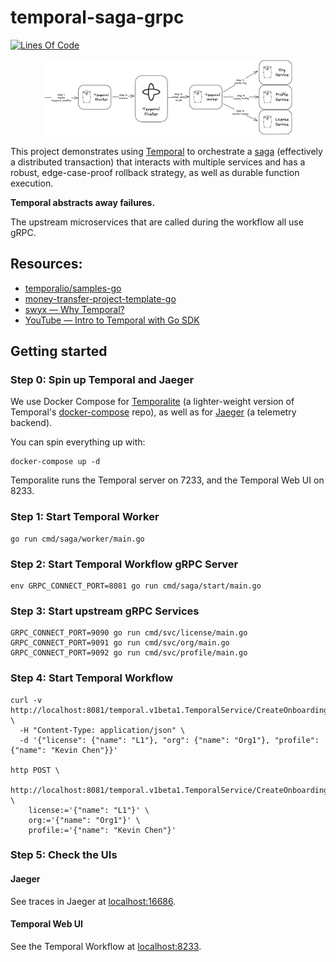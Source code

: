 # temporal-saga-grpc

[![Lines Of Code](https://aschey.tech/tokei/github/kevinmichaelchen/temporal-saga-grpc?category=code&style=for-the-badge)](https://github.com/kevinmichaelchen/temporal-saga-grpc)

<p align="center">
<a href="https://raw.githubusercontent.com/kevinmichaelchen/temporal-saga-grpc/main/docs/design.png">
<img width="400" src="./docs/design.png" />
</a>
</p>

This project demonstrates using
<a target="_blank" href="https://temporal.io/">Temporal</a> to orchestrate a
<a target="_blank" href="https://microservices.io/patterns/data/saga.html">saga</a>
(effectively a distributed transaction) that interacts with multiple services
and has a robust, edge-case-proof rollback strategy, as well as durable function
execution.

**Temporal abstracts away failures.**

The upstream microservices that are called during the workflow all use gRPC.

## Resources:

- <a target="_blank" href="https://github.com/temporalio/samples-go/blob/main/saga/workflow.go">temporalio/samples-go</a>
- <a target="_blank" href="https://github.com/temporalio/money-transfer-project-template-go/blob/main/workflow.go">money-transfer-project-template-go</a>
- <a target="_blank" href="https://www.swyx.io/why-temporal/">swyx — Why
  Temporal?</a>
- <a target="_blank" href="https://youtu.be/-KWutSkFda8">YouTube — Intro to
  Temporal with Go SDK</a>

## Getting started

### Step 0: Spin up Temporal and Jaeger

We use Docker Compose for [Temporalite][temporalite] (a lighter-weight version 
of Temporal's [docker-compose][temporal-docker-compose] repo), as well as
for [Jaeger][jaeger] (a telemetry backend).

[temporalite]: https://github.com/temporalio/temporalite
[temporal-docker-compose]: https://github.com/temporalio/docker-compose
[jaeger]: https://www.jaegertracing.io

You can spin everything up with:

```shell
docker-compose up -d
```

Temporalite runs the Temporal server on 7233, and the Temporal Web UI on 8233.

### Step 1: Start Temporal Worker

```shell
go run cmd/saga/worker/main.go
```

### Step 2: Start Temporal Workflow gRPC Server

```shell
env GRPC_CONNECT_PORT=8081 go run cmd/saga/start/main.go
```

### Step 3: Start upstream gRPC Services

```shell
GRPC_CONNECT_PORT=9090 go run cmd/svc/license/main.go
GRPC_CONNECT_PORT=9091 go run cmd/svc/org/main.go
GRPC_CONNECT_PORT=9092 go run cmd/svc/profile/main.go
```

### Step 4: Start Temporal Workflow

```shell
curl -v http://localhost:8081/temporal.v1beta1.TemporalService/CreateOnboardingWorkflow \
  -H "Content-Type: application/json" \
  -d '{"license": {"name": "L1"}, "org": {"name": "Org1"}, "profile": {"name": "Kevin Chen"}}'

http POST \
  http://localhost:8081/temporal.v1beta1.TemporalService/CreateOnboardingWorkflow \
    license:='{"name": "L1"}' \
    org:='{"name": "Org1"}' \
    profile:='{"name": "Kevin Chen"}'
```

### Step 5: Check the UIs

#### Jaeger

See traces in Jaeger at [localhost:16686](http://localhost:16686).

#### Temporal Web UI

See the Temporal Workflow at [localhost:8233](http://localhost:8233).
